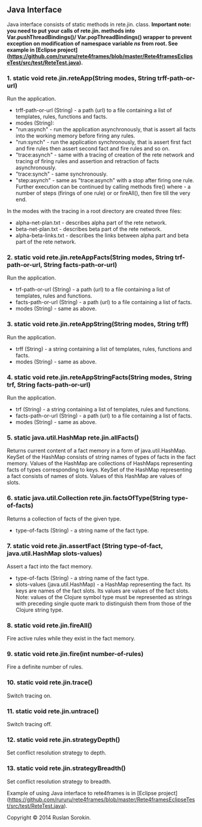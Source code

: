 ## Java Interface ##

Java interface consists of static methods in rete.jin. class.
<b>
Important note: you need to put your calls of rete.jin. methods into Var.pushThreadBindings()/ Var.popThreadBindings() wrapper to prevent exception on modification of namespace variable *ns* from root. See example in [Eclipse project] (https://github.com/rururu/rete4frames/blob/master/Rete4framesEclipseTest/src/test/ReteTest.java).
</b>

### 1. static void rete.jin.reteApp(String modes, String trff-path-or-url) ###

Run the application.
- trff-path-or-url (String) - a path (url) to a file containing a list of templates, rules, functions and facts.
- modes (String):
- "run:asynch" - run the application asynchronously, that is assert all facts into the working memory before firing any rules.
- "run:synch"  - run the application synchronously, that is assert first fact and fire rules then assert second fact and fire rules and so on.
- "trace:asynch" - same with a tracing of creation of the rete network and tracing of firing rules and assertion and retraction of facts asynchronously.
- "trace:synch"  - same synchronously.
- "step:asynch"  - same as "trace:asynch" with a stop after firing one rule. Further execution can be continued by calling methods fire(<n>) where <n> - a number of steps (firings of one rule) or or fireAll(), then fire till the very end.

In the modes with the tracing in a root directory are created three files:

- alpha-net-plan.txt	 - describes alpha part of the rete network.
- beta-net-plan.txt	 - describes beta part of the rete network.
- alpha-beta-links.txt - describes the links between alpha part and beta part of the rete network.

### 2. static void rete.jin.reteAppFacts(String modes, String trf-path-or-url, String facts-path-or-url) ###

Run the application.
- trf-path-or-url (String) - a path (url) to a file containing a list of templates, rules and functions.
- facts-path-or-url (String) - a path (url) to a file containing a list of facts.
- modes (String) - same as above.

### 3. static void rete.jin.reteAppString(String modes, String trff) ###

Run the application.
- trff (String) - a string containing a list of templates, rules, functions and facts.
- modes (String) - same as above.

### 4. static void rete.jin.reteAppStringFacts(String modes, String trf, String facts-path-or-url) ###

Run the application.
- trf (String) - a string containing a list of templates, rules and functions.
- facts-path-or-url (String) - a path (url) to a file containing a list of facts.
- modes (String) - same as above.

### 5. static java.util.HashMap rete.jin.allFacts() ###

Returns current content of a fact memory in a form of java.util.HashMap. KeySet of the HashMap consists of string names of types of facts in the fact memory. Values of the HashMap are collections of HashMaps representing facts of types corresponding to keys. KeySet of the HashMap representing a fact consists of names of slots. Values of this HashMap are values of slots.

### 6. static java.util.Collection rete.jin.factsOfType(String type-of-facts) ###

Returns a collection of facts of the given type.
- type-of-facts (String) - a string name of the fact type.

### 7. static void rete.jin.assertFact (String type-of-fact, java.util.HashMap slots-values) ###

Assert a fact into the fact memory.
- type-of-facts (String) - a string name of the fact type.
- slots-values (java.util.HashMap) - a HashMap representing the fact. Its keys are names of the fact slots. Its values are values of the fact slots. Note: values of the Clojure symbol type must be represented as strings with preceding single quote mark to distinguish them from those of the Clojure string type.


### 8. static void rete.jin.fireAll() ###

Fire active rules while they exist in the fact memory.

### 9. static void rete.jin.fire(int number-of-rules) ###

Fire a definite number of rules.

### 10. static void rete.jin.trace() ###

Switch tracing on.

### 11. static void rete.jin.untrace() ###

Switch tracing off.

### 12. static void rete.jin.strategyDepth() ###

Set conflict resolution strategy to depth.

### 13. static void rete.jin.strategyBreadth() ###

Set conflict resolution strategy to breadth.

Example of using Java interface to rete4frames is in [Eclipse project] (https://github.com/rururu/rete4frames/blob/master/Rete4framesEclipseTest/src/test/ReteTest.java).

Copyright © 2014 Ruslan Sorokin.
